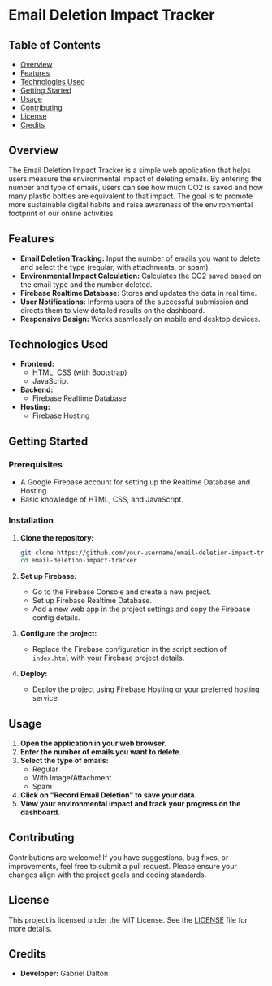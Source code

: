# Email Deletion Impact Tracker

## Table of Contents

- [Overview](#overview)
- [Features](#features)
- [Technologies Used](#technologies-used)
- [Getting Started](#getting-started)
- [Usage](#usage)
- [Contributing](#contributing)
- [License](#license)
- [Credits](#credits)

## Overview

The Email Deletion Impact Tracker is a simple web application that helps users measure the environmental impact of deleting emails. By entering the number and type of emails, users can see how much CO2 is saved and how many plastic bottles are equivalent to that impact. The goal is to promote more sustainable digital habits and raise awareness of the environmental footprint of our online activities.

## Features

- **Email Deletion Tracking:** Input the number of emails you want to delete and select the type (regular, with attachments, or spam).
- **Environmental Impact Calculation:** Calculates the CO2 saved based on the email type and the number deleted.
- **Firebase Realtime Database:** Stores and updates the data in real time.
- **User Notifications:** Informs users of the successful submission and directs them to view detailed results on the dashboard.
- **Responsive Design:** Works seamlessly on mobile and desktop devices.

## Technologies Used

- **Frontend:**
  - HTML, CSS (with Bootstrap)
  - JavaScript
- **Backend:**
  - Firebase Realtime Database
- **Hosting:**
  - Firebase Hosting

## Getting Started

### Prerequisites

- A Google Firebase account for setting up the Realtime Database and Hosting.
- Basic knowledge of HTML, CSS, and JavaScript.

### Installation

1. **Clone the repository:**

    ```bash
    git clone https://github.com/your-username/email-deletion-impact-tracker.git
    cd email-deletion-impact-tracker
    ```

2. **Set up Firebase:**

    - Go to the Firebase Console and create a new project.
    - Set up Firebase Realtime Database.
    - Add a new web app in the project settings and copy the Firebase config details.

3. **Configure the project:**

    - Replace the Firebase configuration in the script section of `index.html` with your Firebase project details.

4. **Deploy:**

    - Deploy the project using Firebase Hosting or your preferred hosting service.

## Usage

1. **Open the application in your web browser.**
2. **Enter the number of emails you want to delete.**
3. **Select the type of emails:**
   - Regular
   - With Image/Attachment
   - Spam
4. **Click on "Record Email Deletion" to save your data.**
5. **View your environmental impact and track your progress on the dashboard.**

## Contributing

Contributions are welcome! If you have suggestions, bug fixes, or improvements, feel free to submit a pull request. Please ensure your changes align with the project goals and coding standards.

## License

This project is licensed under the MIT License. See the [LICENSE](LICENSE) file for more details.

## Credits

- **Developer:** Gabriel Dalton
